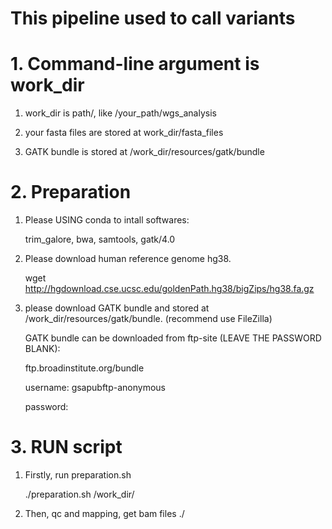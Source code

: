 # This pipeline used to call variants
# 1. Command-line argument is work_dir

1. work_dir is path/, like /your_path/wgs_analysis

2. your fasta files are stored at work_dir/fasta_files

3. GATK bundle is stored at /work_dir/resources/gatk/bundle

# 2. Preparation

1. Please USING conda to intall softwares:

   trim_galore, bwa, samtools, gatk/4.0

2. Please download human reference genome hg38.

   wget http://hgdownload.cse.ucsc.edu/goldenPath.hg38/bigZips/hg38.fa.gz

3. please download GATK bundle and stored at /work_dir/resources/gatk/bundle. (recommend use FileZilla)

   GATK bundle can be downloaded from ftp-site (LEAVE THE PASSWORD BLANK):

   ftp.broadinstitute.org/bundle

   username: gsapubftp-anonymous

   password:
   
# 3. RUN script

1. Firstly, run preparation.sh

   ./preparation.sh /work_dir/
   
2. Then, qc and mapping, get bam files
   ./


